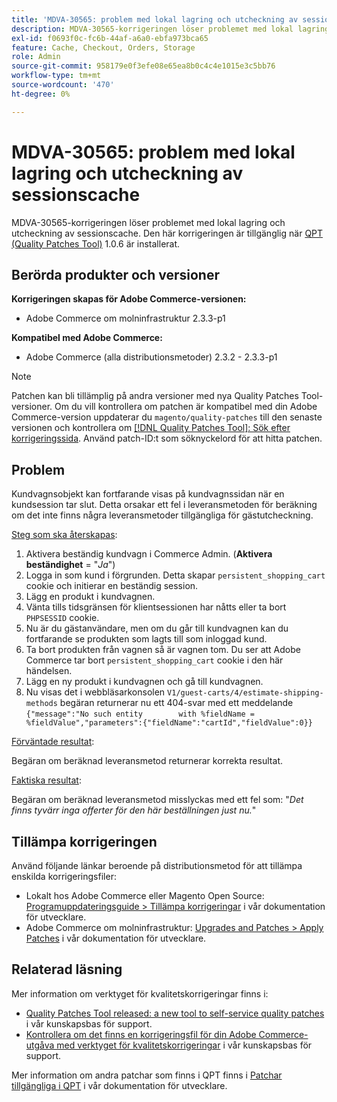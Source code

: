 ```yaml
---
title: 'MDVA-30565: problem med lokal lagring och utcheckning av sessionscache'
description: MDVA-30565-korrigeringen löser problemet med lokal lagring och utcheckning av sessionscache. Den här korrigeringen är tillgänglig när [QPT-verktyget (Quality Patches Tool)](/help/announcements/adobe-commerce-announcements/magento-quality-patches-released-new-tool-to-self-serve-quality-patches.md) 1.0.6 är installerat.
exl-id: f0693f0c-fc6b-44af-a6a0-ebfa973bca65
feature: Cache, Checkout, Orders, Storage
role: Admin
source-git-commit: 958179e0f3efe08e65ea8b0c4c4e1015e3c5bb76
workflow-type: tm+mt
source-wordcount: '470'
ht-degree: 0%

---
```


# MDVA-30565: problem med lokal lagring och utcheckning av sessionscache

MDVA-30565-korrigeringen löser problemet med lokal lagring och utcheckning av sessionscache. Den här korrigeringen är tillgänglig när [QPT (Quality Patches Tool)](/help/announcements/adobe-commerce-announcements/magento-quality-patches-released-new-tool-to-self-serve-quality-patches.md) 1.0.6 är installerat.

## Berörda produkter och versioner

**Korrigeringen skapas för Adobe Commerce-versionen:**

* Adobe Commerce om molninfrastruktur 2.3.3-p1

**Kompatibel med Adobe Commerce:**

* Adobe Commerce (alla distributionsmetoder) 2.3.2 - 2.3.3-p1

>[!NOTE]
>
>Patchen kan bli tillämplig på andra versioner med nya Quality Patches Tool-versioner. Om du vill kontrollera om patchen är kompatibel med din Adobe Commerce-version uppdaterar du `magento/quality-patches` till den senaste versionen och kontrollera om [[!DNL Quality Patches Tool]: Sök efter korrigeringssida](https://devdocs.magento.com/quality-patches/tool.html#patch-grid). Använd patch-ID:t som söknyckelord för att hitta patchen.

## Problem

Kundvagnsobjekt kan fortfarande visas på kundvagnssidan när en kundsession tar slut. Detta orsakar ett fel i leveransmetoden för beräkning om det inte finns några leveransmetoder tillgängliga för gästutcheckning.

<u>Steg som ska återskapas</u>:

1. Aktivera beständig kundvagn i Commerce Admin. (**Aktivera beständighet** = &quot;*Ja*&quot;)
1. Logga in som kund i förgrunden. Detta skapar `persistent_shopping_cart` cookie och initierar en beständig session.
1. Lägg en produkt i kundvagnen.
1. Vänta tills tidsgränsen för klientsessionen har nåtts eller ta bort `PHPSESSID` cookie.
1. Nu är du gästanvändare, men om du går till kundvagnen kan du fortfarande se produkten som lagts till som inloggad kund.
1. Ta bort produkten från vagnen så är vagnen tom. Du ser att Adobe Commerce tar bort `persistent_shopping_cart` cookie i den här händelsen.
1. Lägg en ny produkt i kundvagnen och gå till kundvagnen.
1. Nu visas det i webbläsarkonsolen `V1/guest-carts/4/estimate-shipping-methods` begäran returnerar nu ett 404-svar med ett meddelande `{"message":"No such entity        with %fieldName = %fieldValue","parameters":{"fieldName":"cartId","fieldValue":0}}`

<u>Förväntade resultat</u>:

Begäran om beräknad leveransmetod returnerar korrekta resultat.

<u>Faktiska resultat</u>:

Begäran om beräknad leveransmetod misslyckas med ett fel som: &quot;*Det finns tyvärr inga offerter för den här beställningen just nu.*&quot;

## Tillämpa korrigeringen

Använd följande länkar beroende på distributionsmetod för att tillämpa enskilda korrigeringsfiler:

* Lokalt hos Adobe Commerce eller Magento Open Source: [Programuppdateringsguide > Tillämpa korrigeringar](https://devdocs.magento.com/guides/v2.4/comp-mgr/patching/mqp.html) i vår dokumentation för utvecklare.
* Adobe Commerce om molninfrastruktur: [Upgrades and Patches > Apply Patches](https://devdocs.magento.com/cloud/project/project-patch.html) i vår dokumentation för utvecklare.

## Relaterad läsning

Mer information om verktyget för kvalitetskorrigeringar finns i:

* [Quality Patches Tool released: a new tool to self-service quality patches](/help/announcements/adobe-commerce-announcements/magento-quality-patches-released-new-tool-to-self-serve-quality-patches.md) i vår kunskapsbas för support.
* [Kontrollera om det finns en korrigeringsfil för din Adobe Commerce-utgåva med verktyget för kvalitetskorrigeringar](/help/support-tools/patches-available-in-qpt-tool/check-patch-for-magento-issue-with-magento-quality-patches.md) i vår kunskapsbas för support.

Mer information om andra patchar som finns i QPT finns i [Patchar tillgängliga i QPT](https://devdocs.magento.com/quality-patches/tool.html#patch-grid) i vår dokumentation för utvecklare.
